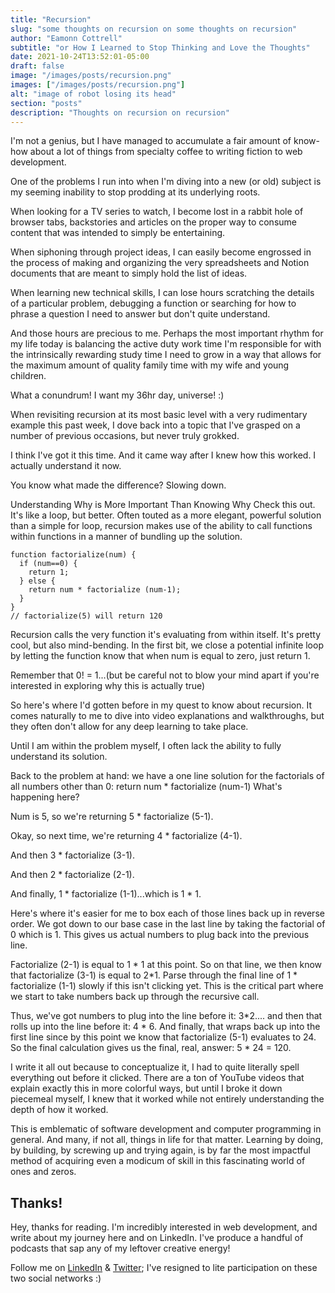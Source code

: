 ```yaml
---
title: "Recursion"
slug: "some thoughts on recursion on some thoughts on recursion"
author: "Eamonn Cottrell"
subtitle: "or How I Learned to Stop Thinking and Love the Thoughts"
date: 2021-10-24T13:52:01-05:00
draft: false
image: "/images/posts/recursion.png"
images: ["/images/posts/recursion.png"]
alt: "image of robot losing its head"
section: "posts"
description: "Thoughts on recursion on recursion"
---
```


I'm not a genius, but I have managed to accumulate a fair amount of know-how about a lot of things from specialty coffee to writing fiction to web development.

One of the problems I run into when I'm diving into a new (or old) subject is my seeming inability to stop prodding at its underlying roots.

When looking for a TV series to watch, I become lost in a rabbit hole of browser tabs, backstories and articles on the proper way to consume content that was intended to simply be entertaining.

When siphoning through project ideas, I can easily become engrossed in the process of making and organizing the very spreadsheets and Notion documents that are meant to simply hold the list of ideas.

When learning new technical skills, I can lose hours scratching the details of a particular problem, debugging a function or searching for how to phrase a question I need to answer but don't quite understand.

And those hours are precious to me. Perhaps the most important rhythm for my life today is balancing the active duty work time I'm responsible for with the intrinsically rewarding study time I need to grow in a way that allows for the maximum amount of quality family time with my wife and young children.

What a conundrum! I want my 36hr day, universe! :)

When revisiting recursion at its most basic level with a very rudimentary example this past week, I dove back into a topic that I've grasped on a number of previous occasions, but never truly grokked.

I think I've got it this time. And it came way after I knew how this worked. I actually understand it now.

You know what made the difference? Slowing down.

Understanding Why is More Important Than Knowing Why
Check this out. It's like a loop, but better. Often touted as a more elegant, powerful solution than a simple for loop, recursion makes use of the ability to call functions within functions in a manner of bundling up the solution.
```
function factorialize(num) {
  if (num==0) {
    return 1;
  } else {
    return num * factorialize (num-1);
  }
}
// factorialize(5) will return 120
```

Recursion calls the very function it's evaluating from within itself. It's pretty cool, but also mind-bending. In the first bit, we close a potential infinite loop by letting the function know that when num is equal to zero, just return 1.

Remember that 0! = 1...(but be careful not to blow your mind apart if you're interested in exploring why this is actually true)


So here's where I'd gotten before in my quest to know about recursion. It comes naturally to me to dive into video explanations and walkthroughs, but they often don't allow for any deep learning to take place.

Until I am within the problem myself, I often lack the ability to fully understand its solution.

Back to the problem at hand: we have a one line solution for the factorials of all numbers other than 0:
return num * factorialize (num-1)
What's happening here?

Num is 5, so we're returning 5 * factorialize (5-1).

Okay, so next time, we're returning 4 * factorialize (4-1).

And then 3 * factorialize (3-1).

And then 2 * factorialize (2-1).

And finally, 1 * factorialize (1-1)...which is 1 * 1.

Here's where it's easier for me to box each of those lines back up in reverse order. We got down to our base case in the last line by taking the factorial of 0 which is 1. This gives us actual numbers to plug back into the previous line.

Factorialize (2-1) is equal to 1 * 1 at this point. So on that line, we then know that factorialize (3-1) is equal to 2*1. Parse through the final line of 1 * factorialize (1-1) slowly if this isn't clicking yet. This is the critical part where we start to take numbers back up through the recursive call.

Thus, we've got numbers to plug into the line before it: 3*2.... and then that rolls up into the line before it: 4 * 6. And finally, that wraps back up into the first line since by this point we know that factorialize (5-1) evaluates to 24. So the final calculation gives us the final, real, answer: 5 * 24 = 120.

I write it all out because to conceptualize it, I had to quite literally spell everything out before it clicked. There are a ton of YouTube videos that explain exactly this in more colorful ways, but until I broke it down piecemeal myself, I knew that it worked while not entirely understanding the depth of how it worked.

This is emblematic of software development and computer programming in general. And many, if not all, things in life for that matter. Learning by doing, by building, by screwing up and trying again, is by far the most impactful method of acquiring even a modicum of skill in this fascinating world of ones and zeros.


## Thanks!

Hey, thanks for reading. I'm incredibly interested in web development, and write about my journey here and on LinkedIn. I've produce a handful of podcasts that sap any of my leftover creative energy!

Follow me on [LinkedIn](https://linkedin.com/in/eamonncottrell) & [Twitter](https://twitter.com/eamonncottrell); I've resigned to lite participation on these two social networks :)